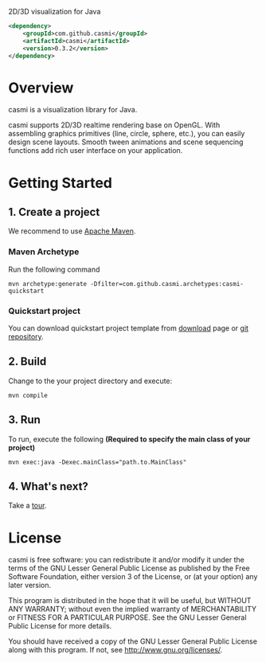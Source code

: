 2D/3D visualization for Java

```xml
<dependency>
    <groupId>com.github.casmi</groupId>
    <artifactId>casmi</artifactId>
    <version>0.3.2</version>
</dependency>
```

# Overview

casmi is a visualization library for Java.

casmi supports 2D/3D realtime rendering base on OpenGL.
With assembling graphics primitives (line, circle, sphere, etc.), you can easily design scene layouts.
Smooth tween animations and scene sequencing functions add rich user interface on your application.

# Getting Started

## 1. Create a project

We recommend to use [Apache Maven](http://maven.apache.org/).

### Maven Archetype

Run the following command

    mvn archetype:generate -Dfilter=com.github.casmi.archetypes:casmi-quickstart

### Quickstart project

You can download quickstart project template from [download](http://casmi.github.io/download.html) page or [git repository](https://github.com/casmi/casmi-quickstart).

## 2. Build

Change to the your project directory and execute:

    mvn compile

## 3. Run

To run, execute the following **(Required to specify the main class of your project)**

    mvn exec:java -Dexec.mainClass="path.to.MainClass"

## 4. What's next?

Take a [tour](http://casmi.github.io/tour.html).

# License

casmi is free software: you can redistribute it and/or modify it under the terms of the GNU Lesser General Public License as published by
the Free Software Foundation, either version 3 of the License, or (at your option) any later version.

This program is distributed in the hope that it will be useful, but WITHOUT ANY WARRANTY; without even the implied warranty of MERCHANTABILITY or FITNESS FOR A PARTICULAR PURPOSE.  See the GNU Lesser General Public License for more details.

You should have received a copy of the GNU Lesser General Public License along with this program.  If not, see <http://www.gnu.org/licenses/>.
